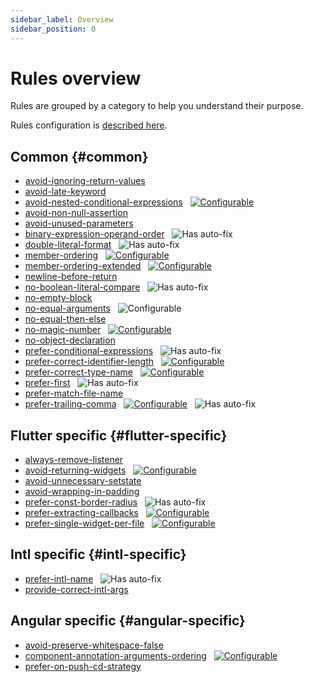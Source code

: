 ```yaml
---
sidebar_label: Overview
sidebar_position: 0
---
```


# Rules overview

Rules are grouped by a category to help you understand their purpose.

Rules configuration is [described here](../getting-started/configuration#configuring-a-rules-entry).

## Common {#common}

- [avoid-ignoring-return-values](./common/avoid-ignoring-return-values.md)
- [avoid-late-keyword](./common/avoid-late-keyword.md)
- [avoid-nested-conditional-expressions](./common/avoid-nested-conditional-expressions.md) &nbsp; [![Configurable](https://img.shields.io/badge/-configurable-informational)](./common/member-ordering.md#config-example)
- [avoid-non-null-assertion](./common/avoid-non-null-assertion.md)
- [avoid-unused-parameters](./common/avoid-unused-parameters.md)
- [binary-expression-operand-order](./common/binary-expression-operand-order.md) &nbsp; ![Has auto-fix](https://img.shields.io/badge/-has%20auto--fix-success)
- [double-literal-format](./common/double-literal-format.md) &nbsp; ![Has auto-fix](https://img.shields.io/badge/-has%20auto--fix-success)
- [member-ordering](./common/member-ordering.md) &nbsp; [![Configurable](https://img.shields.io/badge/-configurable-informational)](./common/member-ordering.md#config-example)
- [member-ordering-extended](./common/member-ordering-extended.md) &nbsp; [![Configurable](https://img.shields.io/badge/-configurable-informational)](./common/member-ordering-extended.md#config-example)
- [newline-before-return](./common/newline-before-return.md)
- [no-boolean-literal-compare](./common/no-boolean-literal-compare.md) &nbsp; ![Has auto-fix](https://img.shields.io/badge/-has%20auto--fix-success)
- [no-empty-block](./common/no-empty-block.md)
- [no-equal-arguments](./common/no-equal-arguments.md) &nbsp; ![Configurable](https://img.shields.io/badge/-configurable-informational)
- [no-equal-then-else](./common/no-equal-then-else.md)
- [no-magic-number](./common/no-magic-number.md) &nbsp; [![Configurable](https://img.shields.io/badge/-configurable-informational)](./common/no-magic-number.md#config-example)
- [no-object-declaration](./common/no-object-declaration.md)
- [prefer-conditional-expressions](./common/prefer-conditional-expressions.md) &nbsp; ![Has auto-fix](https://img.shields.io/badge/-has%20auto--fix-success)
- [prefer-correct-identifier-length](./common/prefer-correct-identifier-length.md) &nbsp;  [![Configurable](https://img.shields.io/badge/-configurable-informational)](./common/prefer-correct-identifier-length.md#config-example)
- [prefer-correct-type-name](./common/prefer-correct-type-name.md) &nbsp;  [![Configurable](https://img.shields.io/badge/-configurable-informational)](./common/prefer-correct-type-name.md#config-example)
- [prefer-first](./common/prefer-first.md) &nbsp; ![Has auto-fix](https://img.shields.io/badge/-has%20auto--fix-success)
- [prefer-match-file-name](common/prefer-match-file-name.md)
- [prefer-trailing-comma](./common/prefer-trailing-comma.md) &nbsp; [![Configurable](https://img.shields.io/badge/-configurable-informational)](./common/prefer-trailing-comma.md#config-example) &nbsp; ![Has auto-fix](https://img.shields.io/badge/-has%20auto--fix-success)

## Flutter specific {#flutter-specific}

- [always-remove-listener](./flutter/always-remove-listener.md)
- [avoid-returning-widgets](./flutter/avoid-returning-widgets.md) &nbsp; [![Configurable](https://img.shields.io/badge/-configurable-informational)](./flutter/avoid-returning-widgets.md#config-example)
- [avoid-unnecessary-setstate](./flutter/avoid-unnecessary-setstate.md)
- [avoid-wrapping-in-padding](./flutter/avoid-wrapping-in-padding.md)
- [prefer-const-border-radius](./flutter/prefer-const-border-radius.md) &nbsp; ![Has auto-fix](https://img.shields.io/badge/-has%20auto--fix-success)
- [prefer-extracting-callbacks](./flutter/prefer-extracting-callbacks.md) &nbsp; [![Configurable](https://img.shields.io/badge/-configurable-informational)](./flutter/prefer-extracting-callbacks.md#config-example)
- [prefer-single-widget-per-file](./flutter/prefer-single-widget-per-file.md) &nbsp; [![Configurable](https://img.shields.io/badge/-configurable-informational)](./flutter/prefer-single-widget-per-file.md#config-example)

## Intl specific {#intl-specific}

- [prefer-intl-name](./intl/prefer-intl-name.md) &nbsp; ![Has auto-fix](https://img.shields.io/badge/-has%20auto--fix-success)
- [provide-correct-intl-args](./intl/provide-correct-intl-args.md)

## Angular specific {#angular-specific}

- [avoid-preserve-whitespace-false](./angular/avoid-preserve-whitespace-false.md)
- [component-annotation-arguments-ordering](./angular/component-annotation-arguments-ordering.md) &nbsp; [![Configurable](https://img.shields.io/badge/-configurable-informational)](./angular/component-annotation-arguments-ordering.md#config-example)
- [prefer-on-push-cd-strategy](./angular/prefer-on-push-cd-strategy.md)
